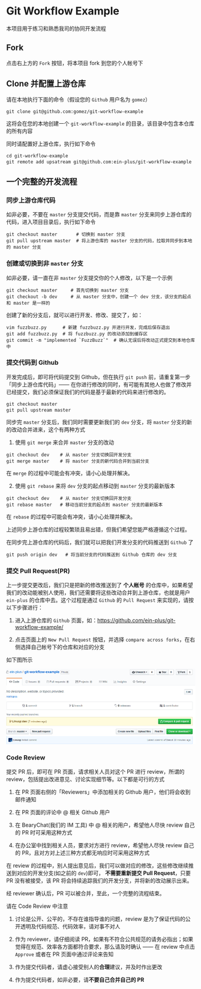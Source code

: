 # Git Workflow Example

本项目用于练习和熟悉我司的协同开发流程

## Fork

点击右上方的 `Fork` 按钮，将本项目 fork 到您的个人帐号下

## Clone 并配置上游仓库

请在本地执行下面的命令（假设您的 `Github` 用户名为 `gomez`）

```shell
git clone git@github.com:gomez/git-workflow-example
```

这将会在您的本地创建一个 `git-workflow-example` 的目录，该目录中包含本仓库的所有内容

同时请配置好上游仓库，执行如下命令

```shell
cd git-workflow-example
git remote add upsatream git@github.com:ein-plus/git-workflow-example
```

## 一个完整的开发流程

### 同步上游仓库代码

如非必要，不要在 `master` 分支提交代码，而是靠 `master` 分支来同步上游仓库的代码，进入项目目录后，执行如下命令

```shell
git checkout master       # 切换到 master 分支
git pull upstream master  # 将上游仓库的 master 分支的代码，拉取并同步到本地的 master 分支
```

### 创建或切换到非 `master` 分支

如非必要，请一直在非 `master` 分支提交你的个人修改，以下是一个示例

```shell
git checkout master     # 首先切换到 master 分支
git checkout -b dev     # 从 master 分支中，创建一个 dev 分支，该分支的起点和 master 是一样的
```

创建了新的分支后，就可以进行开发、修改、提交了，如：

```shell
vim fuzzbuzz.py      # 新建 fuzzbuzz.py 并进行开发，完成后保存退出
git add fuzzbuzz.py  # 将 fuzzbuzz.py 的改动添加到缓存区
git commit -m "implemented `FuzzBuzz`"  # 确认无误后将改动正式提交到本地仓库中
```

### 提交代码到 Github

开发完成后，即可将代码提交到 Github，但在执行 `git push` 前，请重复第一步「同步上游仓库代码」—— 在你进行修改的同时，有可能有其他人也做了修改并已经提交，我们必须保证我们的代码是基于最新的代码来进行修改的。

```shell
git checkout master
git pull upstream master
```

同步完 `master` 分支后，我们同时需要更新我们的 `dev` 分支，将 `master` 分支的新的改动合并进来，这个有两种方式

1. 使用 `git merge` 来合并 `master` 分支的改动

```shell
git checkout dev    # 从 master 分支切换回开发分支
git merge master    # 将 master 分支的新代码合并到当前分支
```

在 `merge` 的过程中可能会有冲突，请小心处理并解决。

2. 使用 `git rebase` 来将 `dev` 分支的起点移动到 `master` 分支的最新版本

```shell
git checkout dev    # 从 master 分支切换回开发分支
git rebase master   # 移动当前分支的起点到 master 分支的最新版本
```

在 `rebase` 的过程中可能会有冲突，请小心处理并解决。

上述同步上游仓库的过程较繁琐且易出错，但我们希望您能严格遵循这个过程。

在同步完上游仓库的代码后，我们就可以把我们开发分支的代码推送到 `Github` 了

```shell
git push origin dev   # 将当前分支的代码推送到 Github 仓库的 dev 分支
```
### 提交 Pull Request(PR)

上一步提交更改后，我们只是把新的修改推送到了 **个人帐号** 的仓库中，如果希望我们的改动能被别人使用，我们还需要将这些改动合并到上游仓库，也就是用户 `ein-plus` 的仓库中去。这个过程是通过 `Github` 的 `Pull Request` 来实现的，请按以下步骤进行：

1. 进入上游仓库的 `Github` 页面，如：https://github.com/ein-plus/git-workflow-example/

2. 点击页面上的 `New Pull Request` 按钮，并选择 `compare across forks`，在右侧选择自己帐号下的仓库和对应的分支

如下图所示

![New Pull Request](./new_pull_request.gif)

### Code Review

提交 PR 后，即可在 PR 页面，请求相关人员对这个 PR 进行 review，所谓的 review，包括提出改进意见、讨论实现细节等。以下都是可行的方式

1. 在 PR 页面右侧的「Reviewers」中添加相关的 Github 用户，他们将会收到邮件通知

2. 在 PR 页面的评论中 @ 相关 Github 用户

3. 在 BearyChat(我们的 IM 工具) 中 @ 相关的用户，希望他人尽快 review 自己的 PR 时可采用这种方式

4. 在办公室中找到相关人员，要求对方进行 review，希望他人尽快 review 自己的 PR，且对方对上述三种方式都无响应时可采用这种方式

在 review 的过程中，别人提出意见后，我们可以做对应的修改，这些修改继续推送到对应的开发分支(如之前的 `dev`)即可， **不需要重新提交 Pull Request**，只要 PR 没有被接受，该 PR 将会持续追踪我们的开发分支，并将新的改动展示出来。

经 reviewer 确认后，PR 可以被合并，至此，一个完整的流程结束。

请在 Code Review 中注意

1. 讨论是公开、公平的，不存在谁指导谁的问题，review 是为了保证代码的公开透明及代码规范、代码效率，请对事不对人

2. 作为 reviewer，请仔细阅读 PR，如果有不符合公共规范的请务必指出；如果觉得在规范、效率各方面都符合要求，那么请及时确认 —— 在 review 中点击 `Approve` 或者在 PR 页面中通过评论来告知

3. 作为提交代码者，请虚心接受别人的**合理**建议，并及时作出更改

4. 作为提交代码者，如非必要，请**不要自己合并自己的 PR**

